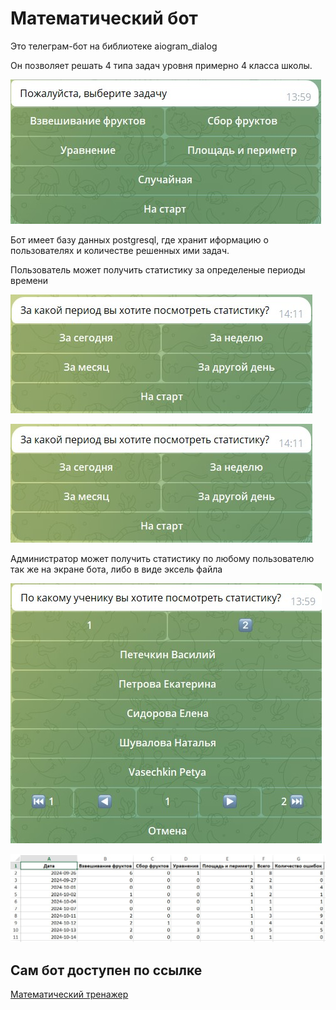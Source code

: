 # Математический бот

Это телеграм-бот на библиотеке aiogram_dialog

Он позволяет решать 4 типа задач уровня примерно 4 класса школы.

![Выбор задачи](screenshots/tasks.jpg "Выбор задачи")

Бот имеет базу данных postgresql, где хранит иформацию о пользователях и количестве решенных ими задач.

Пользователь может получить статистику за определеные периоды времени

![Выбор периода времени](screenshots/user_stats.jpg "Выбор периода времени")

![Статистика за месяц](screenshots/user_stats.jpg "Статистика за месяц")

Администратор может получить статистику по любому пользователю так же на экране бота, либо в виде эксель файла

![Выбор пользователя](screenshots/users.jpg "Выбор пользователя")

![Пример файла статистики](screenshots/stats.jpg "Пример файла статистики")


## Сам бот доступен по ссылке
[Математический тренажер]( https://t.me/kids_math_training_bot)
